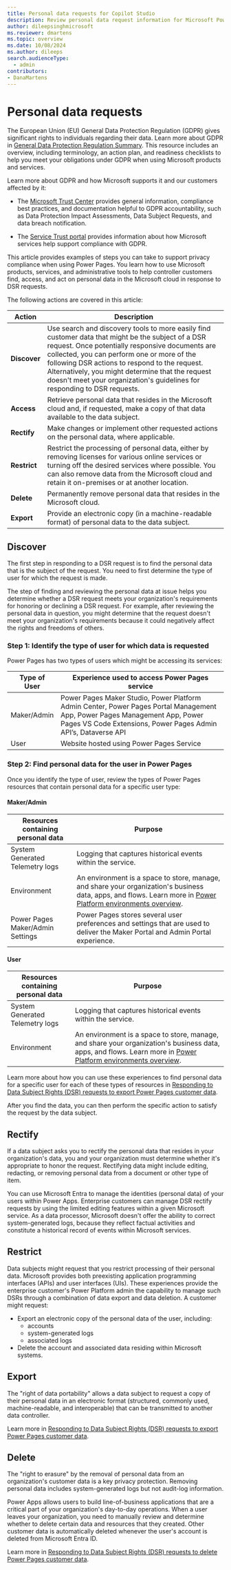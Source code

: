 ```yaml
---
title: Personal data requests for Copilot Studio
description: Review personal data request information for Microsoft Power Pages.
author: dileepsinghmicrosoft
ms.reviewer: dmartens
ms.topic: overview
ms.date: 10/08/2024
ms.author: dileeps
search.audienceType: 
  - admin
contributors:
- DanaMartens 
---
```


# Personal data requests

The European Union (EU) General Data Protection Regulation (GDPR) gives significant rights to individuals regarding their data. Learn more about GDPR in [General Data Protection Regulation Summary](/compliance/regulatory/gdpr). This resource includes an overview, including terminology, an action plan, and readiness checklists to help you meet your obligations under GDPR when using Microsoft products and services.

Learn more about GDPR and how Microsoft supports it and our customers affected by it:

- The [Microsoft Trust Center](https://www.microsoft.com/trust-center/privacy/gdpr-overview) provides general information, compliance best practices, and documentation helpful to GDPR accountability, such as Data Protection Impact Assessments, Data Subject Requests, and data breach notification.

- The [Service Trust portal](https://servicetrust.microsoft.com/ViewPage/GDPRGetStarted) provides information about how Microsoft services help support compliance with GDPR.

This article provides examples of steps you can take to support privacy compliance when using Power Pages. You learn how to use Microsoft products, services, and administrative tools to help controller customers find, access, and act on personal data in the Microsoft cloud in response to DSR requests.

The following actions are covered in this article:

| Action   | Description |
|----------|-------------|
| **Discover** | Use search and discovery tools to more easily find customer data that might be the subject of a DSR request. Once potentially responsive documents are collected, you can perform one or more of the following DSR actions to respond to the request. Alternatively, you might determine that the request doesn't meet your organization's guidelines for responding to DSR requests. |
| **Access** | Retrieve personal data that resides in the Microsoft cloud and, if requested, make a copy of that data available to the data subject. |
| **Rectify** | Make changes or implement other requested actions on the personal data, where applicable. |
| **Restrict** | Restrict the processing of personal data, either by removing licenses for various online services or turning off the desired services where possible. You can also remove data from the Microsoft cloud and retain it on-premises or at another location. |
| **Delete** | Permanently remove personal data that resides in the Microsoft cloud. |
| **Export** | Provide an electronic copy (in a machine-readable format) of personal data to the data subject. |

## Discover

The first step in responding to a DSR request is to find the personal data that is the subject of the request. You need to first determine the type of user for which the request is made.

The step of finding and reviewing the personal data at issue helps you determine whether a DSR request meets your organization's requirements for honoring or declining a DSR request. For example, after reviewing the personal data in question, you might determine that the request doesn't meet your organization's requirements because it could negatively affect the rights and freedoms of others.

### Step 1: Identify the type of user for which data is requested

Power Pages has two types of users which might be accessing its services:

| Type of User | Experience used to access Power Pages service |
|--------------|----------------------------------------------|
| Maker/Admin  | Power Pages Maker Studio, Power Platform Admin Center, Power Pages Portal Management App, Power Pages Management App, Power Pages VS Code Extensions, Power Pages Admin API’s, Dataverse API |
| User     | Website hosted using Power Pages Service     |

### Step 2: Find personal data for the user in Power Pages

Once you identify the type of user, review the types of Power Pages resources that contain personal data for a specific user type:

#### Maker/Admin

| Resources containing personal data | Purpose |
|------------------------------------|---------|
| System Generated Telemetry logs    | Logging that captures historical events within the service. |
| Environment                        | An environment is a space to store, manage, and share your organization's business data, apps, and flows. Learn more in [Power Platform environments overview](/power-platform/admin/environments-overview). |
| Power Pages Maker/Admin Settings   | Power Pages stores several user preferences and settings that are used to deliver the Maker Portal and Admin Portal experience. |

#### User

| Resources containing personal data | Purpose |
|------------------------------------|---------|
| System Generated Telemetry logs    | Logging that captures historical events within the service. |
| Environment                        | An environment is a space to store, manage, and share your organization's business data, apps, and flows. Learn more in [Power Platform environments overview](/power-platform/admin/environments-overview). |

Learn more about how you can use these experiences to find personal data for a specific user for each of these types of resources in [Responding to Data Subject Rights (DSR) requests to export Power Pages customer data](privacy-dsr-export.md).

After you find the data, you can then perform the specific action to satisfy the request by the data subject.

## Rectify

If a data subject asks you to rectify the personal data that resides in your organization's data, you and your organization must determine whether it's appropriate to honor the request. Rectifying data might include editing, redacting, or removing personal data from a document or other type of item.

You can use Microsoft Entra to manage the identities (personal data) of your users within Power Apps. Enterprise customers can manage DSR rectify requests by using the limited editing features within a given Microsoft service. As a data processor, Microsoft doesn't offer the ability to correct system-generated logs, because they reflect factual activities and constitute a historical record of events within Microsoft services.

## Restrict

Data subjects might request that you restrict processing of their personal data. Microsoft provides both preexisting application programming interfaces (APIs) and user interfaces (UIs). These experiences provide the enterprise customer's Power Platform admin the capability to manage such DSRs through a combination of data export and data deletion. A customer might request:

- Export an electronic copy of the personal data of the user, including:
  - accounts
  - system-generated logs
  - associated logs
- Delete the account and associated data residing within Microsoft systems.

## Export

The "right of data portability" allows a data subject to request a copy of their personal data in an electronic format (structured, commonly used, machine-readable, and interoperable) that can be transmitted to another data controller.

Learn more in [Responding to Data Subject Rights (DSR) requests to export Power Pages customer data](privacy-dsr-export.md).

## Delete

The "right to erasure" by the removal of personal data from an organization's customer data is a key privacy protection. Removing personal data includes system-generated logs but not audit-log information.

Power Apps allows users to build line-of-business applications that are a critical part of your organization's day-to-day operations. When a user leaves your organization, you need to manually review and determine whether to delete certain data and resources that they created. Other customer data is automatically deleted whenever the user's account is deleted from Microsoft Entra ID.

Learn more in [Responding to Data Subject Rights (DSR) requests to delete Power Pages customer data](privacy-dsr-delete.md).
